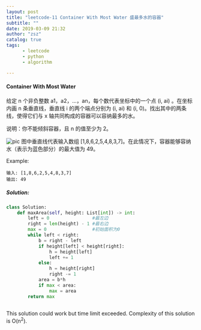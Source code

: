 ```yaml
---
layout: post
title: "leetcode-11 Container With Most Water 盛最多水的容器"
subtitle: ""
date: 2019-03-09 21:32
author: "zsz"
catalog: true
tags: 
      - leetcode
      - python
      - algorithm

---
```






#### Container With Most Water

给定 n 个非负整数 a1，a2，...，an，每个数代表坐标中的一个点 (i, ai) 。在坐标内画 n 条垂直线，垂直线 i 的两个端点分别为 (i, ai) 和 (i, 0)。找出其中的两条线，使得它们与 x 轴共同构成的容器可以容纳最多的水。

说明：你不能倾斜容器，且 n 的值至少为 2。

![pic](https://aliyun-lc-upload.oss-cn-hangzhou.aliyuncs.com/aliyun-lc-upload/uploads/2018/07/25/question_11.jpg)
图中垂直线代表输入数组 [1,8,6,2,5,4,8,3,7]。在此情况下，容器能够容纳水（表示为蓝色部分）的最大值为 49。

Example:
```
输入: [1,8,6,2,5,4,8,3,7]
输出: 49
```

##### Solution:

```python
class Solution:
    def maxArea(self, height: List[int]) -> int:
        left = 0                #最左边
        right = len(height) - 1 #最右边
        max = 0                 #初始面积为0
        while left < right:
            b = right - left
            if height[left] < height[right]:
                h = height[left]
                left += 1
            else:
                h = height[right]
                right -= 1
            area = b*h
            if max < area:
                max = area
        return max
        
```

This solution could work but time limit exceeded. Complexity of this solution is O(n<sup>2</sup>).

